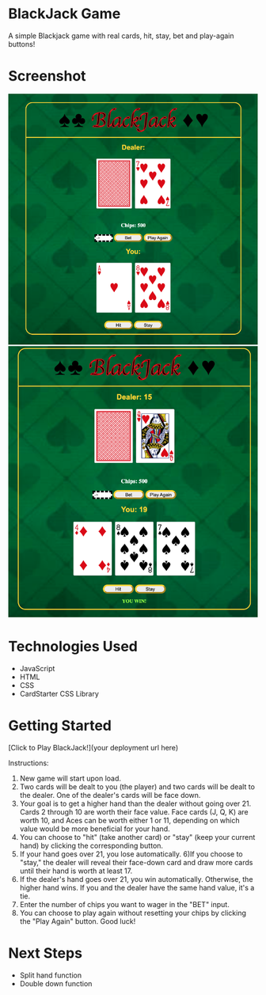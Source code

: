 # BlackJack Game

A simple Blackjack game with real cards, hit, stay, bet and play-again buttons!

# Screenshot

<img src="./Imgs/blackjack_final_wireframe1.png">
<img src="./Imgs/blackjack_final_wireframe2.png">

# Technologies Used

- JavaScript
- HTML
- CSS
- CardStarter CSS Library

# Getting Started

[Click to Play BlackJack!](your deployment url here)

Instructions:
1) New game will start upon load.
2) Two cards will be dealt to you (the player) and two cards will be dealt to the dealer. One of the dealer's cards will be face down.
3) Your goal is to get a higher hand than the dealer without going over 21.
Cards 2 through 10 are worth their face value. Face cards (J, Q, K) are worth 10, and Aces can be worth either 1 or 11, depending on which value would be more beneficial for your hand.
4) You can choose to "hit" (take another card) or "stay" (keep your current hand) by clicking the corresponding button.
5) If your hand goes over 21, you lose automatically.
6)If you choose to "stay," the dealer will reveal their face-down card and draw more cards until their hand is worth at least 17.
7) If the dealer's hand goes over 21, you win automatically. Otherwise, the higher hand wins. If you and the dealer have the same hand value, it's a tie.
8) Enter the number of chips you want to wager in the "BET" input.
9) You can choose to play again without resetting your chips by clicking the "Play Again" button. Good luck!

# Next Steps

- Split hand function
- Double down function